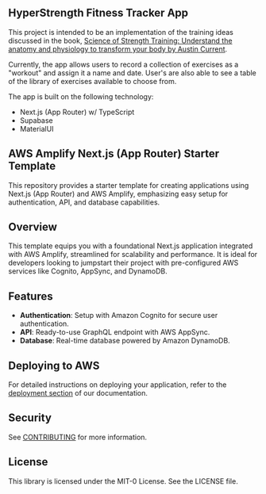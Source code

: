## HyperStrength Fitness Tracker App

This project is intended to be an implementation of the training ideas discussed in the book, [Science of Strength Training: Understand the anatomy and physiology to transform your body by Austin Current](https://www.amazon.com/gp/product/B08T1J6FB8/ref=kinw_myk_ro_title).

Currently, the app allows users to record a collection of exercises as a "workout" and assign it a name and date. User's are also able to see a table of the library of exercises available to choose from.

The app is built on the following technology:
- Next.js (App Router) w/ TypeScript
- Supabase
- MaterialUI













## AWS Amplify Next.js (App Router) Starter Template

This repository provides a starter template for creating applications using Next.js (App Router) and AWS Amplify, emphasizing easy setup for authentication, API, and database capabilities.

## Overview

This template equips you with a foundational Next.js application integrated with AWS Amplify, streamlined for scalability and performance. It is ideal for developers looking to jumpstart their project with pre-configured AWS services like Cognito, AppSync, and DynamoDB.

## Features

- **Authentication**: Setup with Amazon Cognito for secure user authentication.
- **API**: Ready-to-use GraphQL endpoint with AWS AppSync.
- **Database**: Real-time database powered by Amazon DynamoDB.

## Deploying to AWS

For detailed instructions on deploying your application, refer to the [deployment section](https://docs.amplify.aws/nextjs/start/quickstart/nextjs-app-router-client-components/#deploy-a-fullstack-app-to-aws) of our documentation.

## Security

See [CONTRIBUTING](CONTRIBUTING.md#security-issue-notifications) for more information.

## License

This library is licensed under the MIT-0 License. See the LICENSE file.
